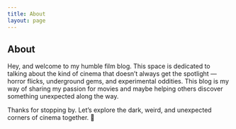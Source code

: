 ```yaml
---
title: About
layout: page
---
```

## About

Hey, and welcome to my humble film blog. This space is dedicated to talking about the kind of cinema that doesn’t always get the spotlight — horror flicks, underground gems, and experimental oddities. This blog is my way of sharing my passion for movies and maybe helping others discover something unexpected along the way.

Thanks for stopping by. Let’s explore the dark, weird, and unexpected corners of cinema together. 🙂
